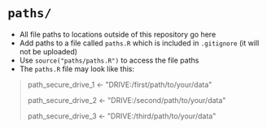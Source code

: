 # `paths/`

* All file paths to locations outside of this repository go here
* Add paths to a file called `paths.R` which is included in `.gitignore` (it will not be uploaded)
* Use `source("paths/paths.R")` to access the file paths
* The `paths.R` file may look like this:
> path_secure_drive_1 <- "DRIVE:/first/path/to/your/data"
>
> path_secure_drive_2 <- "DRIVE:/second/path/to/your/data"
> 
> path_secure_drive_3 <- "DRIVE:/third/path/to/your/data"
